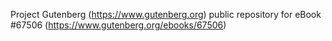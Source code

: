 Project Gutenberg (https://www.gutenberg.org) public repository for eBook #67506 (https://www.gutenberg.org/ebooks/67506)
